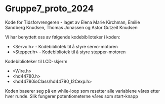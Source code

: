 # Gruppe7_proto_2024
Kode for Tidsforvrengeren - laget av Elena Marie Kirchman, Emilie Sandberg Knudsen, Thomas Jonassen og Astor Gutzeit Knudsen

Vi har benyttett oss av følgende kodebiblioteker i koden: 
- <Servo.h> - Kodebibliotek til å styre servo-motoren
- <Stepper.h> - Kodebibliotek til å styre stepper-motoren

Kodebiblioteker til LCD-skjerm 
- <Wire.h>
- <hd44780.h>                        
- <hd44780ioClass/hd44780_I2Cexp.h>

Koden baserer seg på en while-loop som resetter alle variablene våres etter hver runde. Slik fungerer potentiometerne våres som start-knapp
